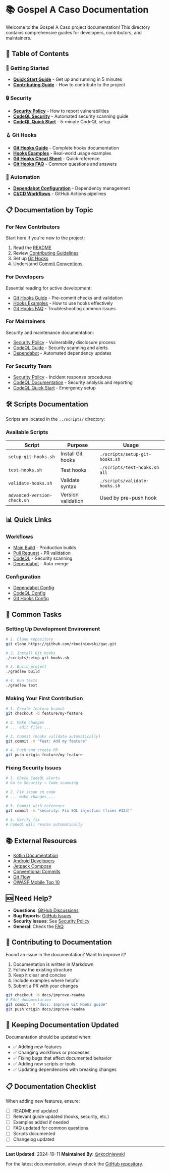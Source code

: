 # 📚 Gospel A Caso Documentation

Welcome to the Gospel A Caso project documentation!
This directory contains comprehensive guides for developers, contributors, and maintainers.

## 📖 Table of Contents

### 🚀 Getting Started

- **[Quick Start Guide](../README.md#getting-started)** - Get up and running in 5 minutes
- **[Contributing Guide](../CONTRIBUTING.md)** - How to contribute to the project

### 🔒 Security

- **[Security Policy](SECURITY.md)** - How to report vulnerabilities
- **[CodeQL Security](CODEQL.md)** - Automated security scanning guide
- **[CodeQL Quick Start](CODEQL_QUICKSTART.md)** - 5-minute CodeQL setup

### 🪝 Git Hooks

- **[Git Hooks Guide](GIT_HOOKS.md)** - Complete hooks documentation
- **[Hooks Examples](HOOKS_EXAMPLES.md)** - Real-world usage examples
- **[Git Hooks Cheat Sheet](GIT_HOOKS_CHEATSHEET.md)** - Quick reference
- **[Git Hooks FAQ](GIT_HOOKS_FAQ.md)** - Common questions and answers

### 🤖 Automation

- **[Dependabot Configuration](DEPENDABOT.md)** - Dependency management
- **[CI/CD Workflows](../.github/workflows/)** - GitHub Actions pipelines

## 📋 Documentation by Topic

### For New Contributors

Start here if you're new to the project:

1. Read the [README](../README.md)
2. Review [Contributing Guidelines](../CONTRIBUTING.md)
3. Set up [Git Hooks](GIT_HOOKS.md)
4. Understand [Commit Conventions](GIT_HOOKS_CHEATSHEET.md)

### For Developers

Essential reading for active development:

- [Git Hooks Guide](GIT_HOOKS.md) - Pre-commit checks and validation
- [Hooks Examples](HOOKS_EXAMPLES.md) - How to use hooks effectively
- [Git Hooks FAQ](GIT_HOOKS_FAQ.md) - Troubleshooting common issues

### For Maintainers

Security and maintenance documentation:

- [Security Policy](SECURITY.md) - Vulnerability disclosure process
- [CodeQL Guide](CODEQL.md) - Security scanning and alerts
- [Dependabot](DEPENDABOT.md) - Automated dependency updates

### For Security Team

- [Security Policy](SECURITY.md) - Incident response procedures
- [CodeQL Documentation](CODEQL.md) - Security analysis and reporting
- [CodeQL Quick Start](CODEQL_QUICKSTART.md) - Emergency setup

## 🛠️ Scripts Documentation

Scripts are located in the `../scripts/` directory:

### Available Scripts

| Script | Purpose | Usage |
|--------|---------|-------|
| `setup-git-hooks.sh` | Install Git hooks | `./scripts/setup-git-hooks.sh` |
| `test-hooks.sh` | Test hooks | `./scripts/test-hooks.sh all` |
| `validate-hooks.sh` | Validate syntax | `./scripts/validate-hooks.sh` |
| `advanced-version-check.sh` | Version validation | Used by pre-push hook |

## 📊 Quick Links

### Workflows

- [Main Build](../.github/workflows/main.yml) - Production builds
- [Pull Request](../.github/workflows/pull-request.yml) - PR validation
- [CodeQL](../.github/workflows/codeql.yml) - Security scanning
- [Dependabot](../.github/workflows/dependabot-auto-merge.yml) - Auto-merge

### Configuration

- [Dependabot Config](../.github/dependabot.yml)
- [CodeQL Config](../.github/codeql/codeql-config.yml)
- [Git Hooks Config](../.githooks/config)

## 🎯 Common Tasks

### Setting Up Development Environment

```bash
# 1. Clone repository
git clone https://github.com/rkociniewski/gac.git

# 2. Install Git hooks
./scripts/setup-git-hooks.sh

# 3. Build project
./gradlew build

# 4. Run tests
./gradlew test
```

### Making Your First Contribution

```bash
# 1. Create feature branch
git checkout -b feature/my-feature

# 2. Make changes
# ... edit files ...

# 3. Commit (hooks validate automatically)
git commit -m "feat: Add my feature"

# 4. Push and create PR
git push origin feature/my-feature
```

### Fixing Security Issues

```bash
# 1. Check CodeQL alerts
# Go to Security → Code scanning

# 2. Fix issue in code
# ... make changes ...

# 3. Commit with reference
git commit -m "security: Fix SQL injection (fixes #123)"

# 4. Verify fix
# CodeQL will rescan automatically
```

## 📚 External Resources

- [Kotlin Documentation](https://kotlinlang.org/docs/)
- [Android Developers](https://developer.android.com/)
- [Jetpack Compose](https://developer.android.com/jetpack/compose)
- [Conventional Commits](https://www.conventionalcommits.org/)
- [Git Flow](https://nvie.com/posts/a-successful-git-branching-model/)
- [OWASP Mobile Top 10](https://owasp.org/www-project-mobile-top-10/)

## 🆘 Need Help?

- **Questions**: [GitHub Discussions](https://github.com/rkociniewski/gac/discussions)
- **Bug Reports**: [GitHub Issues](https://github.com/rkociniewski/gac/issues)
- **Security Issues**: See [Security Policy](SECURITY.md)
- **General**: Check the [FAQ](GIT_HOOKS_FAQ.md)

## 📝 Contributing to Documentation

Found an issue in the documentation? Want to improve it?

1. Documentation is written in Markdown
2. Follow the existing structure
3. Keep it clear and concise
4. Include examples where helpful
5. Submit a PR with your changes

```bash
git checkout -b docs/improve-readme
# Edit documentation
git commit -m "docs: Improve Git Hooks guide"
git push origin docs/improve-readme
```

## 🔄 Keeping Documentation Updated

Documentation should be updated when:

- ✅ Adding new features
- ✅ Changing workflows or processes
- ✅ Fixing bugs that affect documented behavior
- ✅ Adding new scripts or tools
- ✅ Updating dependencies with breaking changes

## 📋 Documentation Checklist

When adding new features, ensure:

- [ ] README.md updated
- [ ] Relevant guide updated (hooks, security, etc.)
- [ ] Examples added if needed
- [ ] FAQ updated for common questions
- [ ] Scripts documented
- [ ] Changelog updated

---

**Last Updated**: 2024-10-11
**Maintained By**: [@rkociniewski](https://github.com/rkociniewski)

For the latest documentation, always check the [GitHub repository](https://github.com/rkociniewski/gac).
